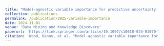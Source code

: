 ```yaml
---
title: "Model-agnostic variable importance for predictive uncertainty: an entropy-based approach"
collection: publications
permalink: /publication/2025-variable-importance
date: 2024-11-01
venue: 'Data Mining and Knowledge Discovery'
paperurl: 'https://link.springer.com/article/10.1007/s10618-024-01070-7'
citation: 'Wood, Danny, et al. "Model-agnostic variable importance for predictive uncertainty: an entropy-based approach" Data Mining and Knowledge Discovery (2024).'
---
```


